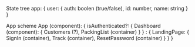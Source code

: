 State tree
app: {
    user: {
        auth: boolen (true/false),
        id: number,
        name: string
    }
}

App scheme
App (component): {
    isAuthenticated?: {
        Dashboard (component): {
            Customers (?),
            PackingList (container)
        }
    } : {
        LandingPage: {
            SignIn (container),
            Track (container),
            ResetPassword (container)
        }
    }
}